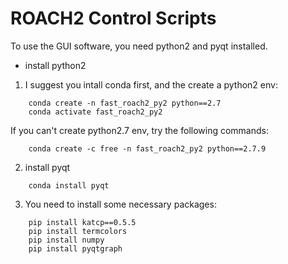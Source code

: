 # ROACH2 Control Scripts
To use the GUI software, you need python2 and pyqt installed.
* install python2
1. I suggest you intall conda first, and the create a python2 env:
```
	conda create -n fast_roach2_py2 python==2.7
	conda activate fast_roach2_py2
```
   If you can't create python2.7 env, try the following commands:
```
	conda create -c free -n fast_roach2_py2 python==2.7.9
```
2. install pyqt
```
	conda install pyqt
```
3. You need to install some necessary packages:
```
	pip install katcp==0.5.5
	pip install termcolors
	pip install numpy
	pip install pyqtgraph
```


